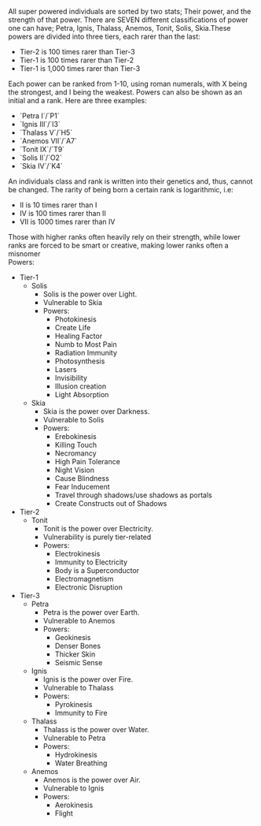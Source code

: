 All super powered individuals are sorted by two stats; Their power, and the strength of that power. There are SEVEN different classifications of power one can have; Petra, Ignis, Thalass, Anemos, Tonit, Solis, Skia.These powers are divided into three tiers, each rarer than the last:

* Tier-2 is 100 times rarer than Tier-3  
* Tier-1 is 100 times rarer than Tier-2  
* Tier-1 is 1,000 times rarer than Tier-3

Each power can be ranked from 1-10, using roman numerals, with X being the strongest, and I being the weakest. Powers can also be shown as an initial and a rank. Here are three examples:

* \`Petra I\`/\`P1\`  
* \`Ignis III\`/\`I3\`  
* \`Thalass V\`/\`H5\`  
* \`Anemos VII\`/\`A7\`  
* \`Tonit IX\`/\`T9\`  
* \`Solis II\`/\`O2\`  
* \`Skia IV\`/\`K4\`

An individuals class and rank is written into their genetics and, thus, cannot be changed. The rarity of being born a certain rank is logarithmic, i.e:

* II is 10 times rarer than I  
* IV is 100 times rarer than II  
* VII is 1000 times rarer than IV

Those with higher ranks often heavily rely on their strength, while lower ranks are forced to be smart or creative, making lower ranks often a misnomer  
Powers:

* Tier-1  
  * Solis  
    * Solis is the power over Light.  
    * Vulnerable to Skia  
    * Powers:  
      * Photokinesis  
      * Create Life  
      * Healing Factor  
      * Numb to Most Pain  
      * Radiation Immunity  
      * Photosynthesis  
      * Lasers  
      * Invisibility  
      * Illusion creation  
      * Light Absorption  
  * Skia  
    * Skia is the power over Darkness.  
    * Vulnerable to Solis  
    * Powers:  
      * Erebokinesis  
      * Killing Touch  
      * Necromancy  
      * High Pain Tolerance  
      * Night Vision  
      * Cause Blindness  
      * Fear Inducement  
      * Travel through shadows/use shadows as portals  
      * Create Constructs out of Shadows  
* Tier-2  
  * Tonit  
    * Tonit is the power over Electricity.  
    * Vulnerability is purely tier-related  
    * Powers:  
      * Electrokinesis  
      * Immunity to Electricity  
      * Body is a Superconductor  
      * Electromagnetism  
      * Electronic Disruption  
* Tier-3  
  * Petra  
    * Petra is the power over Earth.  
    * Vulnerable to Anemos  
    * Powers:  
      * Geokinesis  
      * Denser Bones  
      * Thicker Skin  
      * Seismic Sense  
  * Ignis  
    * Ignis is the power over Fire.  
    * Vulnerable to Thalass  
    * Powers:  
      * Pyrokinesis  
      * Immunity to Fire  
  * Thalass  
    * Thalass is the power over Water.  
    * Vulnerable to Petra  
    * Powers:  
      * Hydrokinesis  
      * Water Breathing  
  * Anemos  
    * Anemos is the power over Air.  
    * Vulnerable to Ignis  
    * Powers:  
      * Aerokinesis  
      * Flight